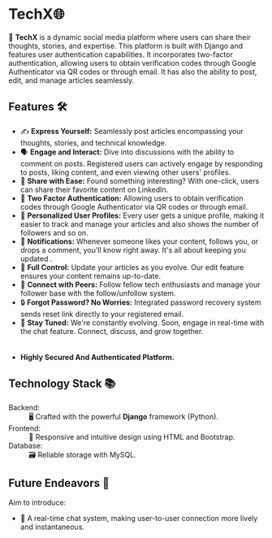 <h1>TechX🌐</h1>
<p>📱 <strong>TechX</strong> is a dynamic social media platform where users can share their thoughts, stories, and expertise. This platform is built with Django and features user authentication capabilities. It incorporates two-factor authentication, allowing users to obtain verification codes through Google Authenticator via QR codes or through email. It has also the ability to post, edit, and manage articles seamlessly.</p>
<h2>Features 🛠️</h2>
<ul>
    <li>✍️ <strong>Express Yourself:</strong> Seamlessly post articles encompassing your thoughts, stories, and technical knowledge.</li>
    <li>🗣️ <strong>Engage and Interact:</strong> Dive into discussions with the ability to comment on posts. Registered users can actively engage by responding to                   posts, liking content, and even viewing other users' profiles.</li>
    <li>🔗 <strong>Share with Ease:</strong> Found something interesting? With one-click, users can share their favorite content on LinkedIn.</li>
    <li>🔗 <strong>Two Factor Authentication:</strong> Allowing users to obtain verification codes through Google Authenticator via QR codes or through email. </li>
    <li>👤 <strong>Personalized User Profiles:</strong> Every user gets a unique profile, making it easier to track and manage your articles and also shows the number               of followers and so on.</li>
    <li>🔔 <strong>Notifications:</strong> Whenever someone likes your content, follows you, or drops a comment, you'll know right away. It's all about keeping you                  updated .</li>
    <li>🔄 <strong>Full Control:</strong> Update your articles as you evolve. Our edit feature ensures your content remains up-to-date.</li>
    <li>🤝 <strong>Connect with Peers:</strong> Follow fellow tech enthusiasts and manage your follower base with the follow/unfollow system.</li>
    <li>🔒 <strong>Forgot Password? No Worries:</strong> Integrated password recovery system sends reset link directly to your registered email.</li>
    <li>📡 <strong>Stay Tuned:</strong> We're constantly evolving. Soon, engage in real-time with the chat feature. Connect, discuss, and grow together.</li>
    <br>
    <br>
    <li><strong> Highly Secured And Authenticated Platform. </strong></li>
</ul>
<h2>Technology Stack 📚</h2>
<dl>
    <dt>Backend:</dt>
    <dd>🖥️ Crafted with the powerful <strong>Django</strong> framework (Python).</dd>
    <dt>Frontend:</dt>
    <dd>🎨 Responsive and intuitive design using HTML and Bootstrap.</dd>
    <dt>Database:</dt>
    <dd>🗃️ Reliable storage with MySQL.</dd>
</dl>
<h2>Future Endeavors 🚀</h2>
<p>Aim to introduce:</p>
<ul>
    <li>💬 A real-time chat system, making user-to-user connection more lively and instantaneous.</li>
</ul>
